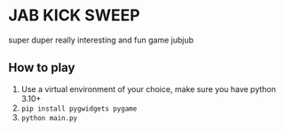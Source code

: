 # JAB KICK SWEEP

super duper really interesting and fun game jubjub

## How to play

1. Use a virtual environment of your choice, make sure you have python 3.10+
2. `pip install pygwidgets pygame`
3. `python main.py`